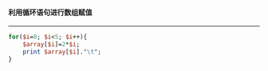 #### 利用循环语句进行数组赋值
------
```perl
for($i=0; $i<5; $i++){
	$array[$i]=2*$i;
	print $array[$i]."\t";
}
```
